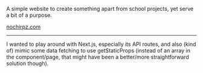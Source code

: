 A simple website to create something apart from school projects, yet serve a bit of a purpose.

[nochirpz.com](https://nochirpz.com)

---

I wanted to play around with Next.js, especially its API routes, and also (kind of) mimic some data fetching to use getStaticProps (instead of an array in the component/page, that might have been a better/more straightforward solution though).
